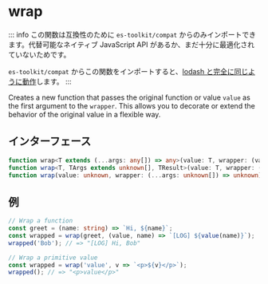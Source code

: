 # wrap

::: info
この関数は互換性のために `es-toolkit/compat` からのみインポートできます。代替可能なネイティブ JavaScript API があるか、まだ十分に最適化されていないためです。

`es-toolkit/compat` からこの関数をインポートすると、[lodash と完全に同じように動作](../../../compatibility.md)します。
:::

Creates a new function that passes the original function or value `value` as the first argument to the `wrapper`.
This allows you to decorate or extend the behavior of the original value in a flexible way.

## インターフェース

```typescript
function wrap<T extends (...args: any[]) => any>(value: T, wrapper: (value: T, ...args: Parameters<T>) => ReturnType<T>): (...args: Parameters<T>) => ReturnType<T>;
function wrap<T, TArgs extends unknown[], TResult>(value: T, wrapper: (value: T, ...args: TArgs) => TResult): (...args: TArgs) => TResult;
function wrap(value: unknown, wrapper: (...args: unknown[]) => unknown): (...args: unknown[]) => unknown;
```

## 例

```typescript
// Wrap a function
const greet = (name: string) => `Hi, ${name}`;
const wrapped = wrap(greet, (value, name) => `[LOG] ${value(name)}`);
wrapped('Bob'); // => "[LOG] Hi, Bob"

// Wrap a primitive value
const wrapped = wrap('value', v => `<p>${v}</p>`);
wrapped(); // => "<p>value</p>"
```